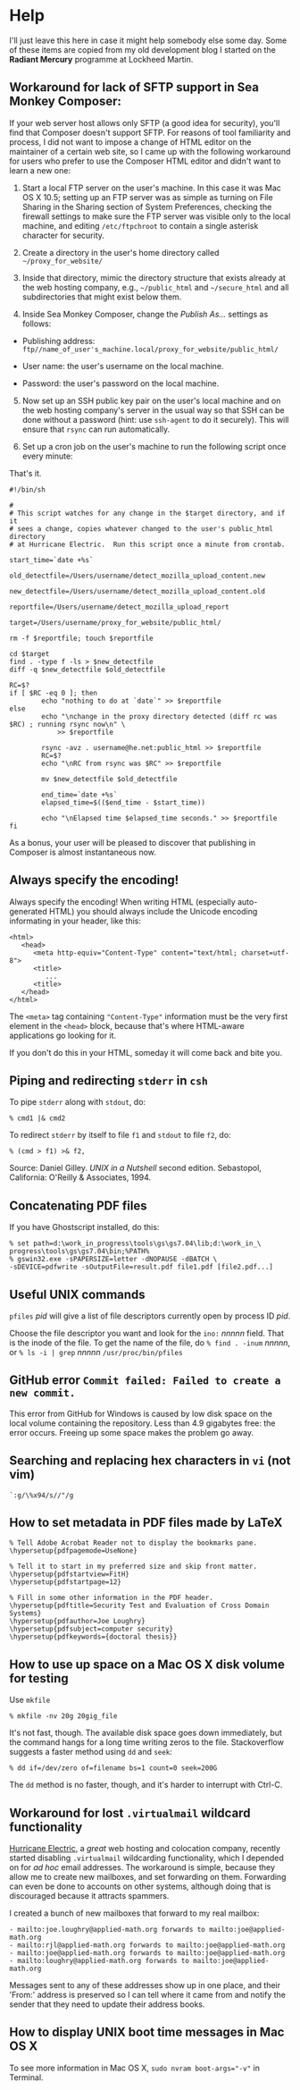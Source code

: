 Help
====

I'll just leave this here in case it might help somebody else some day.  Some of these items
are copied from my old development blog I started on the **Radiant Mercury** programme at
Lockheed Martin.

Workaround for lack of SFTP support in Sea Monkey Composer:
-----------------------------------------------------------

If your web server host allows only SFTP (a good idea for security), you'll find that Composer
doesn't support SFTP.  For reasons of tool familiarity and process, I did not want to impose a
change of HTML editor on the maintainer of a certain web site, so I came up with the following
workaround for users who prefer to use the Composer HTML editor and didn't want to learn a new one:

1. Start a local FTP server on the user's machine.  In this case it was Mac OS X 10.5; setting up
an FTP server was as simple as turning on File Sharing in the Sharing section of System
Preferences, checking the firewall settings to make sure the FTP server was visible only to the
local machine, and editing `/etc/ftpchroot` to contain a single asterisk character for
security.

2. Create a directory in the user's home directory called `~/proxy_for_website/`

3. Inside that directory, mimic the directory structure that exists already at the web hosting
company, e.g., `~/public_html` and `~/secure_html` and all subdirectories that might exist
below them.

4. Inside Sea Monkey Composer, change the *Publish As...* settings as follows:

 - Publishing address: `ftp//name_of_user's_machine.local/proxy_for_website/public_html/`

 - User name: the user's username on the local machine.

 - Password: the user's password on the local machine.

5. Now set up an SSH public key pair on the user's local machine and on the web hosting company's
server in the usual way so that SSH can be done without a password (hint: use `ssh-agent` to do
it securely).  This will ensure that `rsync` can run automatically.

6. Set up a cron job on the user's machine to run the following script once every minute:

That's it.

	#!/bin/sh

	#
	# This script watches for any change in the $target directory, and if it
	# sees a change, copies whatever changed to the user's public_html directory
	# at Hurricane Electric.  Run this script once a minute from crontab.

	start_time=`date +%s`

	old_detectfile=/Users/username/detect_mozilla_upload_content.new

	new_detectfile=/Users/username/detect_mozilla_upload_content.old

	reportfile=/Users/username/detect_mozilla_upload_report

	target=/Users/username/proxy_for_website/public_html/

	rm -f $reportfile; touch $reportfile

	cd $target
	find . -type f -ls > $new_detectfile
	diff -q $new_detectfile $old_detectfile

	RC=$?
	if [ $RC -eq 0 ]; then
			echo "nothing to do at `date`" >> $reportfile
	else
			echo "\nchange in the proxy directory detected (diff rc was $RC) ; running rsync now\n" \
				>> $reportfile

			rsync -avz . username@he.net:public_html >> $reportfile
			RC=$?
			echo "\nRC from rsync was $RC" >> $reportfile

			mv $new_detectfile $old_detectfile

			end_time=`date +%s`
			elapsed_time=$(($end_time - $start_time))

			echo "\nElapsed time $elapsed_time seconds." >> $reportfile
	fi

As a bonus, your user will be pleased to discover that publishing in Composer is almost
instantaneous now.

Always specify the encoding!
----------------------------

Always specify the encoding!  When writing HTML (especially auto-generated HTML) you should
always include the Unicode encoding informating in your header, like this:

	<html>
	   <head>
		  <meta http-equiv="Content-Type" content="text/html; charset=utf-8">
		  <title>
			 ...
		  <title>
	   </head>
	</html>

The `<meta>` tag containing `"Content-Type"` information must be the very first element
in the `<head>` block, because that's where HTML-aware applications go looking for it.

If you don't do this in your HTML, someday it will come back and bite you.

Piping and redirecting `stderr` in `csh`
----------------------------------------

To pipe `stderr` along with `stdout`, do:

	% cmd1 |& cmd2

To redirect `stderr` by itself to file `f1` and `stdout` to file `f2`, do:

	% (cmd > f1) >& f2,

Source: Daniel Gilley. *UNIX in a Nutshell* second edition.  Sebastopol, California:
O'Reilly & Associates, 1994.

Concatenating PDF files
-----------------------

If you have Ghostscript installed, do this:

	% set path=d:\work_in_progress\tools\gs\gs7.04\lib;d:\work_in_\
	progress\tools\gs\gs7.04\bin;%PATH%
	% gswin32.exe -sPAPERSIZE=letter -dNOPAUSE -dBATCH \
	-sDEVICE=pdfwrite -sOutputFile=result.pdf file1.pdf [file2.pdf...]

Useful UNIX commands
--------------------

`pfiles` *pid* will give a list of file descriptors currently open by process ID *pid*.

Choose the file descriptor you want and look for the `ino:` *nnnnn* field.  That is the
inode of the file.  To get the name of the file, do `% find . -inum` *nnnnn*, or
`% ls -i | grep` *nnnnn* `/usr/proc/bin/pfiles`

GitHub error `Commit failed: Failed to create a new commit.`
------------------------------------------------------------

This error from GitHub for Windows is caused by low disk space on the local volume containing the
repository.  Less than 4.9 gigabytes free: the error occurs.  Freeing up some space makes the
problem go away.

Searching and replacing hex characters in `vi` (not vim)
--------------------------------------------------------

    `:g/\%x94/s//"/g

How to set metadata in PDF files made by LaTeX
----------------------------------------------

    % Tell Adobe Acrobat Reader not to display the bookmarks pane.
    \hypersetup{pdfpagemode=UseNone}

    % Tell it to start in my preferred size and skip front matter.
    \hypersetup{pdfstartview=FitH}
    \hypersetup{pdfstartpage=12}

    % Fill in some other information in the PDF header.
    \hypersetup{pdftitle=Security Test and Evaluation of Cross Domain Systems}
    \hypersetup{pdfauthor=Joe Loughry}
    \hypersetup{pdfsubject=computer security}
    \hypersetup{pdfkeywords={doctoral thesis}}

How to use up space on a Mac OS X disk volume for testing
---------------------------------------------------------

Use `mkfile`

    % mkfile -nv 20g 20gig_file

It's not fast, though. The available disk space goes down immediately, but the command hangs for a
long time writing zeros to the file. Stackoverflow suggests a faster method using `dd` and `seek`:

    % dd if=/dev/zero of=filename bs=1 count=0 seek=200G

The `dd` method is no faster, though, and it's harder to interrupt with Ctrl-C.

Workaround for lost `.virtualmail` wildcard functionality
---------------------------------------------------------

[Hurricane Electric](http://www.he.net/), a *great* web hosting and colocation company, recently
started disabling `.virtualmail` wildcarding functionality, which I depended on for *ad hoc* email
addresses. The workaround is simple, because they allow me to create new mailboxes, and set
forwarding on them. Forwarding can even be done to accounts on other systems, although doing that
is discouraged because it attracts spammers.

I created a bunch of new mailboxes that forward to my real mailbox:

    - mailto:joe.loughry@applied-math.org forwards to mailto:joe@applied-math.org
    - mailto:rjl@applied-math.org forwards to mailto:joe@applied-math.org
    - mailto:joe@applied-math.org forwards to mailto:joe@applied-math.org
    - mailto:loughry@applied-math.org forwards to mailto:joe@applied-math.org

Messages sent to any of these addresses show up in one place, and their 'From:' address is
preserved so I can tell where it came from and notify the sender that they need to update their
address books.

How to display UNIX boot time messages in Mac OS X
--------------------------------------------------

To see more information in Mac OS X, `sudo nvram boot-args="-v"` in Terminal.

